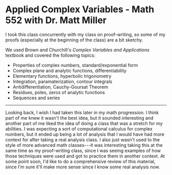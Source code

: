 # Applied Complex Variables - Math 552 with Dr. Matt Miller

I took this class concurrently with my class on proof-writing, so some of my proofs (especially at the beginning of the class) are a bit sketchy.

We used Brown and Churchill's *Complex Variables and Applications* textbook and covered the following topics:
- Properties of complex numbers, standard/exponential form
- Complex plane and analytic functions, differentiability
- Elementary functions, hyperbolic trigonometry
- Integration, paramaterization, contour integrals
- Antidifferentiation, Cauchy-Goursat Theorem
- Residues, poles, zeros of analytic functions
- Sequences and series

---

Looking back, I wish I had taken this later in my math progression. I think part of me knew it wasn't the best idea, but it sounded interesting and another part of me liked the idea of doing a class that was a stretch for my abilities. I was expecting a sort of computational calculus for complex numbers, but it ended up being a lot of analysis that I would have had more context for after taking a real analysis class. I also just wasn't used to the style of more advanced math classes---it was interesting taking this at the same time as my proof-writing class, since I was seeing examples of how those techniques were used and got to practice them in another context. At some point soon, I'd like to do a comprehensive review of this material, since I'm sure it'll make more sense since I know some real analysis now.